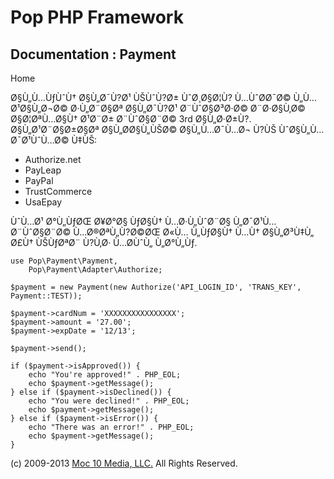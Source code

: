 Pop PHP Framework
=================

Documentation : Payment
-----------------------

Home

Ø§Ù„Ù…ÙƒÙˆÙ† Ø§Ù„Ø¯Ù?Ø¹ ÙŠÙˆÙ?Ø± ÙˆØ¸Ø§Ø¦Ù? Ù…ÙˆØ­Ø¯Ø© Ù„Ù…Ø¹Ø§Ù„Ø¬Ø©
Ø·Ù„Ø¨Ø§Øª Ø§Ù„Ø¯Ù?Ø¹ Ø¨ÙˆØ§Ø³Ø·Ø© Ø¨Ø·Ø§Ù‚Ø© Ø§Ø¦ØªÙ…Ø§Ù† Ø¹Ø¨Ø±
Ø¨ÙˆØ§Ø¨Ø© 3rd Ø§Ù„Ø·Ø±Ù?. Ø§Ù„Ø¹Ø¨Ø§Ø±Ø§Øª Ø§Ù„Ø­Ø§Ù„ÙŠØ© Ø§Ù„Ù…Ø¯Ù…Ø¬
Ù?ÙŠ ÙˆØ§Ù„Ù…Ø¯Ø¹ÙˆÙ…Ø© Ù‡ÙŠ:

-   Authorize.net
-   PayLeap
-   PayPal
-   TrustCommerce
-   UsaEpay

ÙˆÙ…Ø¹ Ø°Ù„ÙƒØŒ Ø¥Ø°Ø§ ÙƒØ§Ù† Ù…Ø·Ù„ÙˆØ¨Ø§ Ù„Ø¯Ø¹Ù… Ø¨ÙˆØ§Ø¨Ø©
Ù…Ø®ØªÙ„Ù?Ø©ØŒ Ø«Ù… Ù„ÙƒØ§Ù† Ù…Ù† Ø§Ù„Ø³Ù‡Ù„ Ø£Ù† ÙŠÙƒØªØ¨ Ù?Ù‚Ø·
Ù…Ø­ÙˆÙ„ Ù„Ø°Ù„Ùƒ.

    use Pop\Payment\Payment,
        Pop\Payment\Adapter\Authorize;

    $payment = new Payment(new Authorize('API_LOGIN_ID', 'TRANS_KEY', Payment::TEST));

    $payment->cardNum = 'XXXXXXXXXXXXXXXX';
    $payment->amount = '27.00';
    $payment->expDate = '12/13';

    $payment->send();

    if ($payment->isApproved()) {
        echo "You're approved!" . PHP_EOL;
        echo $payment->getMessage();
    } else if ($payment->isDeclined()) {
        echo "You were declined!" . PHP_EOL;
        echo $payment->getMessage();
    } else if ($payment->isError()) {
        echo "There was an error!" . PHP_EOL;
        echo $payment->getMessage();
    }

\(c) 2009-2013 [Moc 10 Media, LLC.](http://www.moc10media.com) All
Rights Reserved.
